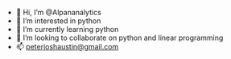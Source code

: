 - 👋 Hi, I’m @Alpananalytics
- 👀 I’m interested in python 
- 🌱 I’m currently learning python
- 💞️ I’m looking to collaborate on python and linear programming
- 📫 peterjoshaustin@gmail.com

<!---
Alpananalytics/Alpananalytics is a ✨ special ✨ repository because its `README.md` (this file) appears on your GitHub profile.
You can click the Preview link to take a look at your changes.
--->

